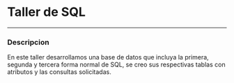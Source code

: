 # Taller de SQL
---
 
### Descripcion

En este taller desarrollamos una base de datos que incluya la primera, segunda y tercera forma normal de SQL, se creo sus respectivas tablas con atributos y las consultas solicitadas.

